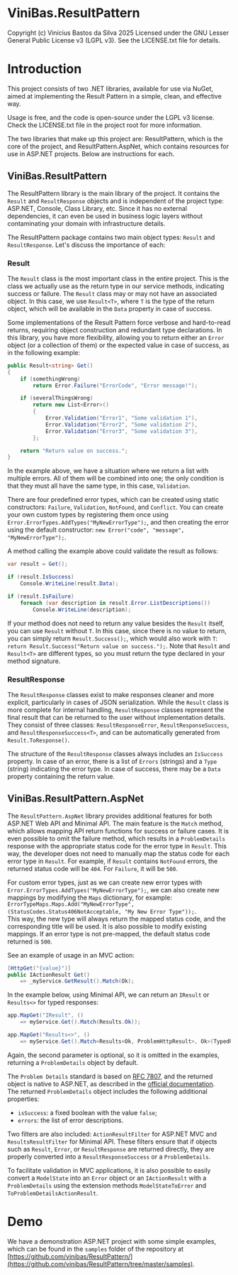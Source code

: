 # ViniBas.ResultPattern

Copyright (c) Vinícius Bastos da Silva 2025
Licensed under the GNU Lesser General Public License v3 (LGPL v3).
See the LICENSE.txt file for details.

# Introduction

This project consists of two .NET libraries, available for use via NuGet, aimed at implementing the Result Pattern in a simple, clean, and effective way.

Usage is free, and the code is open-source under the LGPL v3 license. Check the LICENSE.txt file in the project root for more information.

The two libraries that make up this project are: ResultPattern, which is the core of the project, and ResultPattern.AspNet, which contains resources for use in ASP.NET projects. Below are instructions for each.

## ViniBas.ResultPattern

The ResultPattern library is the main library of the project. It contains the `Result` and `ResultResponse` objects and is independent of the project type: ASP.NET, Console, Class Library, etc. Since it has no external dependencies, it can even be used in business logic layers without contaminating your domain with infrastructure details.

The ResultPattern package contains two main object types: `Result` and `ResultResponse`. Let's discuss the importance of each:

### Result

The `Result` class is the most important class in the entire project. This is the class we actually use as the return type in our service methods, indicating success or failure. The `Result` class may or may not have an associated object. In this case, we use `Result<T>`, where `T` is the type of the return object, which will be available in the `Data` property in case of success.

Some implementations of the Result Pattern force verbose and hard-to-read returns, requiring object construction and redundant type declarations. In this library, you have more flexibility, allowing you to return either an `Error` object (or a collection of them) or the expected value in case of success, as in the following example:

```csharp
public Result<string> Get()
{
    if (somethingWrong)
        return Error.Failure("ErrorCode", "Error message!");

    if (severalThingsWrong)
        return new List<Error>()
        {
            Error.Validation("Error1", "Some validation 1"),
            Error.Validation("Error2", "Some validation 2"),
            Error.Validation("Error3", "Some validation 3"),
        };

    return "Return value on success.";
}
```

In the example above, we have a situation where we return a list with multiple errors. All of them will be combined into one; the only condition is that they must all have the same type, in this case, `Validation`.

There are four predefined error types, which can be created using static constructors: `Failure`, `Validation`, `NotFound`, and `Conflict`. You can create your own custom types by registering them once using `Error.ErrorTypes.AddTypes("MyNewErrorType");`, and then creating the error using the default constructor: `new Error("code", "message", "MyNewErrorType");`.

A method calling the example above could validate the result as follows:

```csharp
var result = Get();

if (result.IsSuccess)
    Console.WriteLine(result.Data);

if (result.IsFailure)
    foreach (var description in result.Error.ListDescriptions())
        Console.WriteLine(description);
```

If your method does not need to return any value besides the `Result` itself, you can use `Result` without `T`. In this case, since there is no value to return, you can simply return `Result.Success();`, which would also work with `T`: `return Result.Success("Return value on success.");`. Note that `Result` and `Result<T>` are different types, so you must return the type declared in your method signature.

### ResultResponse

The `ResultResponse` classes exist to make responses cleaner and more explicit, particularly in cases of JSON serialization. While the `Result` class is more complete for internal handling, `ResultResponse` classes represent the final result that can be returned to the user without implementation details. They consist of three classes: `ResultResponseError`, `ResultResponseSuccess`, and `ResultResponseSuccess<T>`, and can be automatically generated from `Result.ToResponse()`.

The structure of the `ResultResponse` classes always includes an `IsSuccess` property. In case of an error, there is a list of `Errors` (strings) and a `Type` (string) indicating the error type. In case of success, there may be a `Data` property containing the return value.

## ViniBas.ResultPattern.AspNet

The `ResultPattern.AspNet` library provides additional features for both ASP.NET Web API and Minimal API. The main feature is the `Match` method, which allows mapping API return functions for success or failure cases. It is even possible to omit the failure method, which results in a `ProblemDetails` response with the appropriate status code for the error type in `Result`. This way, the developer does not need to manually map the status code for each error type in `Result`. For example, if `Result` contains `NotFound` errors, the returned status code will be `404`. For `Failure`, it will be `500`.

For custom error types, just as we can create new error types with `Error.ErrorTypes.AddTypes("MyNewErrorType");`, we can also create new mappings by modifying the `Maps` dictionary, for example:  
`ErrorTypeMaps.Maps.Add("MyNewErrorType", (StatusCodes.Status406NotAcceptable, "My New Error Type"));`.  
This way, the new type will always return the mapped status code, and the corresponding title will be used. It is also possible to modify existing mappings. If an error type is not pre-mapped, the default status code returned is `500`.

See an example of usage in an MVC action:

```csharp
[HttpGet("{value}")]
public IActionResult Get()
    => _myService.GetResult().Match(Ok);
```

In the example below, using Minimal API, we can return an `IResult` or `Results<>` for typed responses:

```C#
app.MapGet("IResult", ()
    => myService.Get().Match(Results.Ok));

app.MapGet("Results<>", ()
    => myService.Get().Match<Results<Ok, ProblemHttpResult>, Ok>(TypedResults.Ok));
```

Again, the second parameter is optional, so it is omitted in the examples, returning a `ProblemDetails` object by default.

The `Problem Details` standard is based on [RFC 7807](https://datatracker.ietf.org/doc/html/rfc7807), and the returned object is native to ASP.NET, as described in the [official documentation](https://learn.microsoft.com/en-us/dotnet/api/microsoft.aspnetcore.mvc.problemdetails).  
The returned `ProblemDetails` object includes the following additional properties:
- `isSuccess`: a fixed boolean with the value `false`;
- `errors`: the list of error descriptions.

Two filters are also included: `ActionResultFilter` for ASP.NET MVC and `ResultsResultFilter` for Minimal API. These filters ensure that if objects such as `Result`, `Error`, or `ResultResponse` are returned directly, they are properly converted into a `ResultResponseSuccess` or a `ProblemDetails`.

To facilitate validation in MVC applications, it is also possible to easily convert a `ModelState` into an `Error` object or an `IActionResult` with a `ProblemDetails` using the extension methods `ModelStateToError` and `ToProblemDetailsActionResult`.

# Demo

We have a demonstration ASP.NET project with some simple examples, which can be found in the `samples` folder of the repository at [https://github.com/vinibas/ResultPattern/](https://github.com/vinibas/ResultPattern/tree/master/samples).
